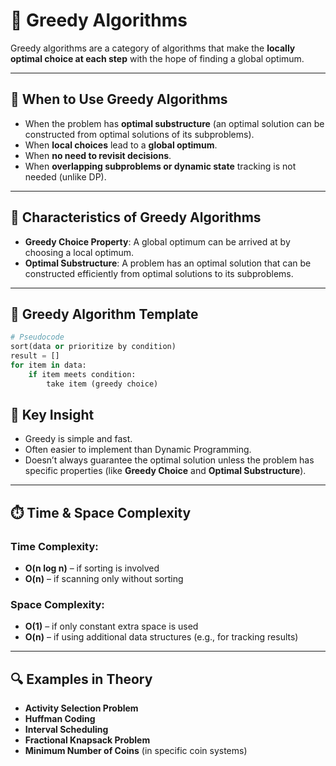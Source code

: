 # 🧠 Greedy Algorithms

Greedy algorithms are a category of algorithms that make the **locally optimal choice at each step** with the hope of finding a global optimum.

---

## 📌 When to Use Greedy Algorithms
- When the problem has **optimal substructure** (an optimal solution can be constructed from optimal solutions of its subproblems).
- When **local choices** lead to a **global optimum**.
- When **no need to revisit decisions**.
- When **overlapping subproblems or dynamic state** tracking is not needed (unlike DP).

---

## 🔧 Characteristics of Greedy Algorithms
- **Greedy Choice Property**: A global optimum can be arrived at by choosing a local optimum.
- **Optimal Substructure**: A problem has an optimal solution that can be constructed efficiently from optimal solutions to its subproblems.

---

## 🔁 Greedy Algorithm Template
```python
# Pseudocode
sort(data or prioritize by condition)
result = []
for item in data:
    if item meets condition:
        take item (greedy choice)
```

## 🧠 Key Insight

- Greedy is simple and fast.
- Often easier to implement than Dynamic Programming.
- Doesn’t always guarantee the optimal solution unless the problem has specific properties (like **Greedy Choice** and **Optimal Substructure**).

---

## ⏱️ Time & Space Complexity

### Time Complexity:
- **O(n log n)** – if sorting is involved
- **O(n)** – if scanning only without sorting

### Space Complexity:
- **O(1)** – if only constant extra space is used
- **O(n)** – if using additional data structures (e.g., for tracking results)

---

## 🔍 Examples in Theory

- **Activity Selection Problem**
- **Huffman Coding**
- **Interval Scheduling**
- **Fractional Knapsack Problem**
- **Minimum Number of Coins** (in specific coin systems)
